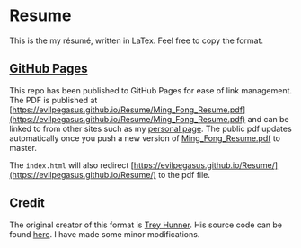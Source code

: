 # Resume
This is the my résumé, written in LaTex. Feel free to copy the format.

## [GitHub Pages](https://evilpegasus.github.io/Resume/Ming_Fong_Resume.pdf)
This repo has been published to GitHub Pages for ease of link management. The PDF is published at [https://evilpegasus.github.io/Resume/Ming_Fong_Resume.pdf](https://evilpegasus.github.io/Resume/Ming_Fong_Resume.pdf) and can be linked to from other sites such as my [personal page](http://evilpegasus.github.io/). The public pdf updates automatically once you push a new version of [Ming_Fong_Resume.pdf](Ming_Fong_Resume.pdf) to master.

The `index.html` will also redirect [https://evilpegasus.github.io/Resume/](https://evilpegasus.github.io/Resume/) to the pdf file.

## Credit
The original creator of this format is [Trey Hunner](https://github.com/treyhunner). His source code can be found [here](https://github.com/treyhunner/resume). I have made some minor modifications.
